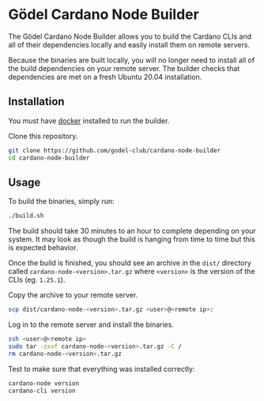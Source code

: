 # Gödel Cardano Node Builder

The Gödel Cardano Node Builder allows you to build the Cardano CLIs
and all of their dependencies locally and easily install them
on remote servers.

Because the binaries are built locally, you will no longer need to
install all of the build dependencies on your remote server. The
builder checks that dependencies are met on a fresh Ubuntu 20.04
installation.

## Installation

You must have [docker](https://docs.docker.com/get-docker/)
installed to run the builder.

Clone this repository.

```sh
git clone https://github.com/godel-club/cardano-node-builder
cd cardano-node-builder
```

## Usage

To build the binaries, simply run:

```sh
./build.sh
```

The build should take 30 minutes to an hour to complete
depending on your system. It may look as though the build is hanging
from time to time but this is expected behavior.

Once the build is finished, you should see an archive in the `dist/`
directory called `cardano-node-<version>.tar.gz` where `<version>`
is the version of the CLIs (eg. `1.25.1`).

Copy the archive to your remote server.

```sh
scp dist/cardano-node-<version>.tar.gz <user>@<remote ip>:
```

Log in to the remote server and install the binaries.

```sh
ssh <user>@<remote ip>
sudo tar -zxvf cardano-node-<version>.tar.gz -C /
rm cardano-node-<version>.tar.gz
```

Test to make sure that everything was installed correctly:

```sh
cardano-node version
cardano-cli version
```
